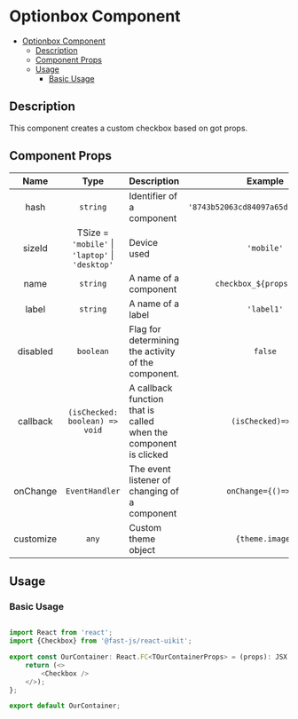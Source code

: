 # Optionbox Component

- [Optionbox Component](#optionbox-component)
  - [Description](#description)
  - [Component Props](#component-props)
  - [Usage](#usage)
    - [Basic Usage](#basic-usage)

## Description

This component creates a custom checkbox based on got props.

## Component Props

|   Name    |                      Type                       | Description                                                      |               Example                |
| :-------: | :---------------------------------------------: | ---------------------------------------------------------------- | :----------------------------------: |
|   hash    |                    `string`                     | Identifier of a component                                        | `'8743b52063cd84097a65d1633f5c74f5'` |
|  sizeId   | TSize = `'mobile'` \| `'laptop'` \| `'desktop'` | Device used                                                      |              `'mobile'`              |
|   name    |                    `string`                     | A name of a component                                            |       `checkbox_${props.hash}`       |
|   label   |                    `string`                     | A name of a label                                                |              `'label1'`              |
| disabled  |                    `boolean`                    | Flag for determining the activity of the component.              |               `false`                |
| callback  |         `(isChecked: boolean) => void`          | A callback function that is called when the component is clicked |          `(isChecked)=>{}`           |
| onChange  |                 `EventHandler`                  | The event listener of changing of a component                    |         `onChange={()=>{}}`          |
| customize |                      `any`                      | Custom theme object                                              |           `{theme.image}`            |

## Usage

### Basic Usage

```typescript

import React from 'react';
import {Checkbox} from '@fast-js/react-uikit';

export const OurContainer: React.FC<TOurContainerProps> = (props): JSX.Element => {
    return (<>
        <Checkbox />
    </>);
};

export default OurContainer;

```

